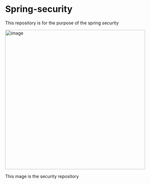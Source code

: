 # Spring-security
This repository is for the purpose of the spring security

<img width="450" alt="image" src="https://github.com/Abhishekthakur29/Spring-security/assets/55458371/cf71eb82-7e76-4253-aad3-37f4dce7b040">

This mage is the security repository


